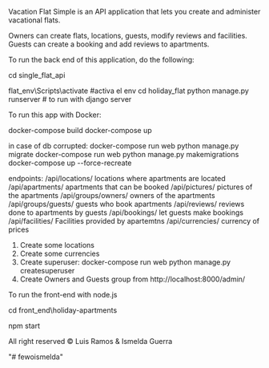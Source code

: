 Vacation Flat Simple is an API application that lets you create and administer
vacational flats. 

Owners can create flats, locations, guests, modify reviews and facilities.
Guests can create a booking and add reviews to apartments. 


To run the back end of this application, do the following:

cd single_flat_api

flat_env\Scripts\activate #activa el env
cd holiday_flat
python manage.py runserver # to run with django server

To run this app with Docker:

docker-compose build
docker-compose up

in case of db corrupted:
docker-compose run web python manage.py migrate
docker-compose run web python manage.py makemigrations
docker-compose up --force-recreate


endpoints: 
/api/locations/ locations where apartments are located
/api/apartments/ apartments that can be booked
/api/pictures/ pictures of the apartments
/api/groups/owners/ owners of the apartments
/api/groups/guests/ guests who book apartments 
/api/reviews/ reviews done to apartments by guests 
/api/bookings/ let guests make bookings
 /api/facilities/ Facilities provided by apartemtns
/api/currencies/ currency of prices

1. Create some locations
2. Create some currencies
3. Create superuser:
docker-compose run web python manage.py createsuperuser
4. Create Owners and Guests group from http://localhost:8000/admin/

To run the front-end with node.js

cd front_end\holiday-apartments

npm start





All right reserved &copy; Luis Ramos & Ismelda Guerra

"# fewoismelda" 
